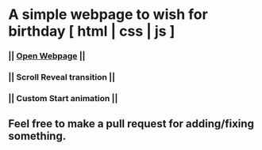# A simple webpage to wish for birthday [ html | css | js ] #

### || [Open Webpage](https://oxynotop.github.io/birthday7/) || ###

### || Scroll Reveal transition || ###

### || Custom Start animation || ###
##
## Feel free to make a pull request for adding/fixing something. ##
